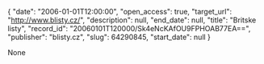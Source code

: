 {
  "date": "2006-01-01T12:00:00", 
  "open_access": true, 
  "target_url": "http://www.blisty.cz/", 
  "description": null, 
  "end_date": null, 
  "title": "Britske listy", 
  "record_id": "20060101T120000/Sk4eNcKAfOU9FPHOAB77EA==", 
  "publisher": "blisty.cz", 
  "slug": 64290845, 
  "start_date": null
}

None